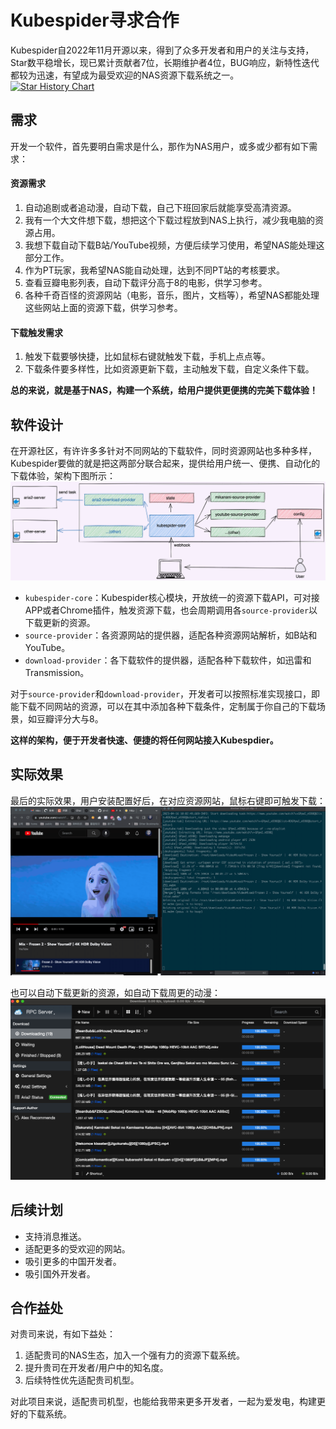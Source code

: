 # Kubespider寻求合作

Kubespider自2022年11月开源以来，得到了众多开发者和用户的关注与支持，Star数平稳增长，现已累计贡献者7位，长期维护者4位，BUG响应，新特性迭代都较为迅速，有望成为最受欢迎的NAS资源下载系统之一。  
[![Star History Chart](https://api.star-history.com/svg?repos=jwcesign/kubespider&type=Date)](https://star-history.com/#jwcesign/kubespider)

## 需求
开发一个软件，首先要明白需求是什么，那作为NAS用户，或多或少都有如下需求：
#### 资源需求
1. 自动追剧或者追动漫，自动下载，自己下班回家后就能享受高清资源。
1. 我有一个大文件想下载，想把这个下载过程放到NAS上执行，减少我电脑的资源占用。
1. 我想下载自动下载B站/YouTube视频，方便后续学习使用，希望NAS能处理这部分工作。
2. 作为PT玩家，我希望NAS能自动处理，达到不同PT站的考核要求。
3. 查看豆瓣电影列表，自动下载评分高于8的电影，供学习参考。
4. 各种千奇百怪的资源网站（电影，音乐，图片，文档等），希望NAS都能处理这些网站上面的资源下载，供学习参考。

#### 下载触发需求
1. 触发下载要够快捷，比如鼠标右键就触发下载，手机上点点等。
1. 下载条件要多样性，比如资源更新下载，主动触发下载，自定义条件下载。

**总的来说，就是基于NAS，构建一个系统，给用户提供更便携的完美下载体验！**

## 软件设计
在开源社区，有许许多多针对不同网站的下载软件，同时资源网站也多种多样，Kubespider要做的就是把这两部分联合起来，提供给用户统一、便携、自动化的下载体验，架构下图所示：
![img](./images/kubespider-architecture.png)
* `kubespider-core`：Kubespider核心模块，开放统一的资源下载API，可对接APP或者Chrome插件，触发资源下载，也会周期调用各`source-provider`以下载更新的资源。
* `source-provider`：各资源网站的提供器，适配各种资源网站解析，如B站和YouTube。
* `download-provider`：各下载软件的提供器，适配各种下载软件，如迅雷和Transmission。

对于`source-provider`和`download-provider`，开发者可以按照标准实现接口，即能下载不同网站的资源，可以在其中添加各种下载条件，定制属于你自己的下载场景，如豆瓣评分大与8。

**这样的架构，便于开发者快速、便捷的将任何网站接入Kubespdier。**

## 实际效果
最后的实际效果，用户安装配置好后，在对应资源网站，鼠标右键即可触发下载：
![img](images/youtube_final_show.gif)

也可以自动下载更新的资源，如自动下载周更的动漫：
![img](./images/download_automatically.png)

## 后续计划
* 支持消息推送。
* 适配更多的受欢迎的网站。
* 吸引更多的中国开发者。
* 吸引国外开发者。

## 合作益处
对贵司来说，有如下益处：
1. 适配贵司的NAS生态，加入一个强有力的资源下载系统。
1. 提升贵司在开发者/用户中的知名度。
1. 后续特性优先适配贵司机型。

对此项目来说，适配贵司机型，也能给我带来更多开发者，一起为爱发电，构建更好的下载系统。
